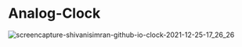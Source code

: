 # Analog-Clock

![screencapture-shivanisimran-github-io-clock-2021-12-25-17_26_26](https://user-images.githubusercontent.com/65017834/147384397-1276be99-cefe-44c8-9ae8-696a35042554.png)


